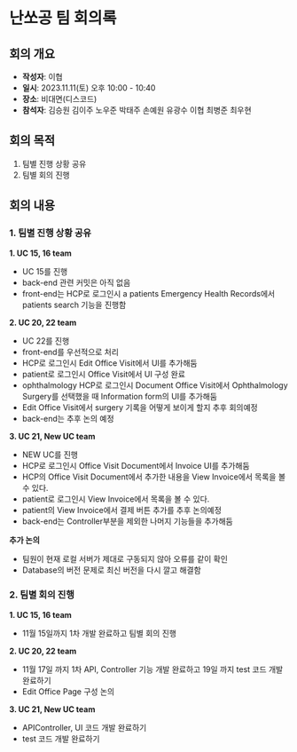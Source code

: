 # 난쏘공 팀 회의록

## 회의 개요

- **작성자**: 이협
- **일시**: 2023.11.11(토) 오후 10:00 - 10:40
- **장소**: 비대면(디스코드)
- **참석자**: 김승원 김이주 노우준 박태주 손예원 유광수 이협 최병준 최우현

## 회의 목적

1. 팀별 진행 상황 공유
2. 팀별 회의 진행

## 회의 내용

### 1. 팀별 진행 상황 공유

**1. UC 15, 16 team**
- UC 15를 진행
- back-end 관련 커밋은 아직 없음
- front-end는 HCP로 로그인시 a patients Emergency Health Records에서 patients search 기능을 진행함

**2. UC 20, 22 team**
- UC 22를 진행
- front-end를 우선적으로 처리
- HCP로 로그인시 Edit Office Visit에서 UI를 추가해둠
- patient로 로그인시 Office Visit에서 UI 구성 완료
- ophthalmology HCP로 로그인시 Document Office Visit에서 Ophthalmology Surgery를 선택했을 때 Information form의 UI를 추가해둠
- Edit Office Visit에서 surgery 기록을 어떻게 보이게 할지 추후 회의예정
- back-end는 추후 논의 예정

**3. UC 21, New UC team**
- NEW UC를 진행
- HCP로 로그인시 Office Visit Document에서 Invoice UI를 추가해둠
- HCP의 Office Visit Document에서 추가한 내용을 View Invoice에서 목록을 볼 수 있다.
- patient로 로그인시 View Invoice에서 목록을 볼 수 있다.
- patient의 View Invoice에서 결제 버튼 추가를 추후 논의예정
- back-end는 Controller부분을 제외한 나머지 기능들을 추가해둠

**추가 논의**
- 팀원이 현재 로컬 서버가 제대로 구동되지 않아 오류를 같이 확인
- Database의 버전 문제로 최신 버전을 다시 깔고 해결함

### 2. 팀별 회의 진행

**1. UC 15, 16 team**
- 11월 15일까지 1차 개발 완료하고 팀별 회의 진행

**2. UC 20, 22 team**
- 11월 17일 까지 1차 API, Controller 기능 개발 완료하고 19일 까지 test 코드 개발 완료하기
- Edit Office Page 구성 논의

**3. UC 21, New UC team**
- APIController, UI 코드 개발 완료하기
- test 코드 개발 완료하기
